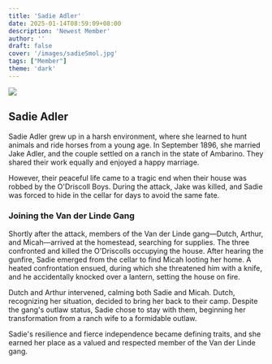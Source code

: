```yaml
---
title: 'Sadie Adler'
date: 2025-01-14T08:59:09+08:00
description: 'Newest Member'
author: ''
draft: false
cover: '/images/sadieSmol.jpg'
tags: ["Member"]
theme: 'dark'
---
```


![](/images/sadieSmol.jpg)

## Sadie Adler

Sadie Adler grew up in a harsh environment, where she learned to hunt animals and ride horses from a young age. In September 1896, she married Jake Adler, and the couple settled on a ranch in the state of Ambarino. They shared their work equally and enjoyed a happy marriage.

However, their peaceful life came to a tragic end when their house was robbed by the O'Driscoll Boys. During the attack, Jake was killed, and Sadie was forced to hide in the cellar for days to avoid the same fate. 

### Joining the Van der Linde Gang

Shortly after the attack, members of the Van der Linde gang—Dutch, Arthur, and Micah—arrived at the homestead, searching for supplies. The three confronted and killed the O'Driscolls occupying the house. After hearing the gunfire, Sadie emerged from the cellar to find Micah looting her home. A heated confrontation ensued, during which she threatened him with a knife, and he accidentally knocked over a lantern, setting the house on fire. 

Dutch and Arthur intervened, calming both Sadie and Micah. Dutch, recognizing her situation, decided to bring her back to their camp. Despite the gang's outlaw status, Sadie chose to stay with them, beginning her transformation from a ranch wife to a formidable outlaw.

Sadie's resilience and fierce independence became defining traits, and she earned her place as a valued and respected member of the Van der Linde gang.

